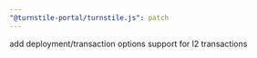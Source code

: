 ```yaml
---
"@turnstile-portal/turnstile.js": patch
---
```


add deployment/transaction options support for l2 transactions
